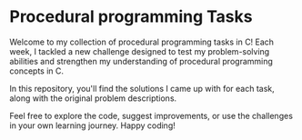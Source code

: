 # Procedural programming Tasks
Welcome to my collection of procedural programming tasks in C! Each week, I tackled a new challenge designed to test my problem-solving abilities and strengthen my understanding of procedural programming concepts in C.

In this repository, you'll find the solutions I came up with for each task, along with the original problem descriptions. 

Feel free to explore the code, suggest improvements, or use the challenges in your own learning journey. Happy coding!
